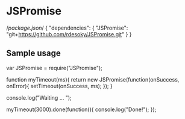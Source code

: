 JSPromise
=========
  
  /*package.json*/
  {
    "dependencies": {
      "JSPromise": "git+https://github.com/rdesoky/JSPromise.git"
    }
  }

Sample usage
---------

  var JSPromise = require("JSPromise");

  function myTimeout(ms){
    return new JSPromise(function(onSuccess, onError){
       setTimeout(onSuccess, ms);
    });
  }

  console.log("Waiting ... ");

  myTimeout(3000).done(function(){
    console.log("Done!");
  });

